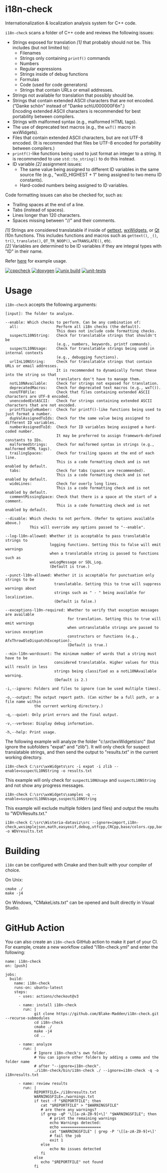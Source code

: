 # i18n-check

Internationalization & localization analysis system for C++ code.

`i18n-check` scans a folder of C++ code and reviews the following issues:
- Strings exposed for translation *[1]* that probably should not be. This includes (but not limited to):
    - Filenames
    - Strings only containing `printf()` commands
    - Numbers
    - Regular expressions
    - Strings inside of debug functions
    - Formulas
    - Code (used for code generators)
    - Strings that contain URLs or email addresses.
- Strings not available for translation that possibly should be.
- Strings that contain extended ASCII characters that are not encoded.
  ("Danke schön" instead of "Danke sch\U000000F6n".)<br />
  Encoding extended ASCII characters is recommended for
  best portability between compilers.
- Strings with malformed syntax (e.g., malformed HTML tags).
- The use of deprecated text macros (e.g., the `wxT()` macro in wxWidgets).
- Files that contain extended ASCII characters, but are not UTF-8 encoded.
  (It is recommended that files be UTF-8 encoded for portability between compilers.)
- `printf()`-like functions being used to just format an integer to a string. It is recommended to use `std::to_string()` to do this instead.
- ID variable *[2]* assignment issues:
    - The same value being assigned to different ID variables in the same source file
      (e.g., "wxID_HIGHEST + 1" being assigned to two menu ID constants).
    - Hard-coded numbers being assigned to ID variables.

Code formatting issues can also be checked for, such as:
- Trailing spaces at the end of a line.
- Tabs (instead of spaces).
- Lines longer than 120 characters.
- Spaces missing between "//" and their comments.

*[1]* Strings are considered translatable if inside of [gettext](https://www.gnu.org/software/gettext/),
[wxWidgets](https://www.wxwidgets.org), or [Qt](https://www.qt.io) l10n functions.
This includes functions and macros such as `gettext()`, `_()`, `tr()`, `translate()`,
`QT_TR_NOOP()`, `wxTRANSLATE()`, etc.<br />
*[2]* Variables are determined to be ID variables if they are integral types with "ID" in their name.

Refer [here](Example.md) for example usage.

[![cppcheck](https://github.com/Blake-Madden/i18n-check/actions/workflows/cppcheck.yml/badge.svg)](https://github.com/Blake-Madden/i18n-check/actions/workflows/cppcheck.yml)
[![doxygen](https://github.com/Blake-Madden/i18n-check/actions/workflows/doxygen.yml/badge.svg)](https://github.com/Blake-Madden/i18n-check/actions/workflows/doxygen.yml)
[![unix build](https://github.com/Blake-Madden/i18n-check/actions/workflows/unix%20build.yml/badge.svg)](https://github.com/Blake-Madden/i18n-check/actions/workflows/unix%20build.yml)
[![unit-tests](https://github.com/Blake-Madden/i18n-check/actions/workflows/unit-tests.yml/badge.svg)](https://github.com/Blake-Madden/i18n-check/actions/workflows/unit-tests.yml)

# Usage

`i18n-check` accepts the following arguments:

```shellscript
[input]: The folder to analyze.

--enable: Which checks to perform. Can be any combination of:
  all:                 Perform all i18n checks (the default).
                       This does not include code formatting checks.
  suspectL10NString:   Check for translatable strings that shouldn't be
                       (e.g., numbers, keywords, printf commands).
  suspectL10NUsage:    Check for translatable strings being used in internal contexts
                       (e.g., debugging functions).
  urlInL10NString:     Check for translatable strings that contain URLs or email addresses.
                       It is recommended to dynamically format these into the string so that
                       translators don't have to manage them.
  notL10NAvailable:    Check for strings not exposed for translation.
  deprecatedMacros:    Check for deprecated text macros (e.g., wxT()).
  nonUTF8File:         Check that files containing extended ASCII characters are UTF-8 encoded.
  unencodedExtASCII:   Check for strings containing extended ASCII characters that are not encoded.
  printfSingleNumber:  Check for printf()-like functions being used to just format a number.
  dupValAssignedToIds: Check for the same value being assigned to different ID variables.
  numberAssignedToId:  Check for ID variables being assigned a hard-coded number.
                       It may be preferred to assign framework-defined constants to IDs.
  malformedStrings:    Check for malformed syntax in strings (e.g., malformed HTML tags).
  trailingSpaces:      Check for trailing spaces at the end of each line.
                       This is a code formatting check and is not enabled by default.
  tabs:                Check for tabs (spaces are recommended).
                       This is a code formatting check and is not enabled by default.
  wideLines:           Check for overly long lines.
                       This is a code formatting check and is not enabled by default.
  commentMissingSpace: Check that there is a space at the start of a comment.
                       This is a code formatting check and is not enabled by default.

--disable: Which checks to not perform. (Refer to options available above.)
           This will override any options passed to "--enable".

--log-l10n-allowed: Whether it is acceptable to pass translatable strings to 
                    logging functions. Setting this to false will emit warnings
                    when a translatable string is passed to functions such as
                    wxLogMessage or SDL_Log.
                    (Default is true.)

--punct-l10n-allowed: Whether it is acceptable for punctuation only strings to be
                      translatable. Setting this to true will suppress warnings about
                      strings such as " - " being available for localization.
                      (Default is false.)

--exceptions-l10n-required: Whether to verify that exception messages are available
                            for translation. Setting this to true will emit warnings
                            when untranslatable strings are passed to various exception
                            constructors or functions (e.g., AfxThrowOleDispatchException).
                            (Default is true.)

--min-l10n-wordcount: The minimum number of words that a string must have to be
                      considered translatable. Higher values for this will result in less
                      strings being classified as a notL10NAvailable warning.
                      (Default is 2.)

-i,--ignore: Folders and files to ignore (can be used multiple times).

-o,--output: The output report path. (Can either be a full path, or a file name within
             the current working directory.)

-q,--quiet: Only print errors and the final output.

-v,--verbose: Display debug information.

-h,--help: Print usage.
```

The following example will analyze the folder "c:\src\wxWidgets\src"
(but ignore the subfolders "expat" and "zlib"). It will only check for
suspect translatable strings, and then send the output to "results.txt"
in the current working directory. 

```shellscript
i18n-check C:\src\wxWidgets\src -i expat -i zlib --enable=suspectL10NString -o results.txt
```

This example will only check for `suspectL10NUsage` and `suspectL10NString` and not show
any progress messages.

```shellscript
i18n-check C:\src\wxWidgets\samples -q --enable=suspectL10NUsage,suspectL10NString
```

This example will exclude multiple folders (and files) and output the results to "WDVResults.txt."

```shellscript
i18n-check C:\src\Wisteria-dataviz\src --ignore=import,i18n-check,wxsimplejson,math,easyexif,debug,utfcpp,CRCpp,base/colors.cpp,base/colors.h -o WDVresults.txt
```

# Building

`i18n` can be configured with Cmake and then built with your compiler of choice.

On Unix:

```shellscript
cmake ./
make -j4
```

On Windows, "CMakeLists.txt" can be opened and built directly in Visual Studio.

# GitHub Action

You can also create an `i18n-check` GitHub action to make it part of your CI.
For example, create a new workflow called "i18n-check.yml" and enter the following:

```shellscript
name: i18n-check
on: [push]

jobs:
  build:
    name: i18n-check
    runs-on: ubuntu-latest
    steps:
      - uses: actions/checkout@v3

      - name: install i18n-check
        run: |
             git clone https://github.com/Blake-Madden/i18n-check.git --recurse-submodules
             cd i18n-check
             cmake ./
             make -j4
             cd ..

      - name: analyze
        run: |
             # Ignore i18n-check's own folder.
             # You can ignore other folders by adding a comma and the folder name
             # after "--ignore=i18n-check".
             ./i18n-check/bin/i18n-check ./ --ignore=i18n-check -q -o i18nresults.txt

      - name: review results
        run: |
             REPORTFILE=./i18nresults.txt
             WARNINGSFILE=./warnings.txt
             if test -f "$REPORTFILE"; then
                cat "$REPORTFILE" > "$WARNINGSFILE"
                # are there any warnings?
                if grep -qP '\[[a-zA-Z0-9]+\]' "$WARNINGSFILE"; then
                    # print the remaining warnings
                    echo Warnings detected:
                    echo ==================
                    cat "$WARNINGSFILE" | grep -P '\[[a-zA-Z0-9]+\]'
                    # fail the job
                    exit 1
                else
                    echo No issues detected
                fi
             else
                echo "$REPORTFILE" not found
             fi
```
